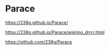 # Parace

https://238g.github.io/Parace/

https://238g.github.io/Parace/ankimo_drrrr.html

https://github.com/238g/Parace